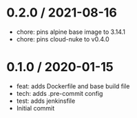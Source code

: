0.2.0 / 2021-08-16
==================

  * chore: pins alpine base image to 3.14.1
  * chore: pins cloud-nuke to v0.4.0

0.1.0 / 2020-01-15
==================

  * feat: adds Dockerfile and base build file
  * tech: adds .pre-commit config
  * test: adds jenkinsfile
  * Initial commit
